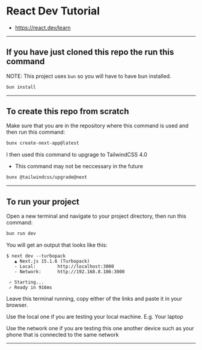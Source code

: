 # React Dev Tutorial
- https://react.dev/learn
_______________________________________________________________________________
## If you have just cloned this repo the run this command

NOTE: This project uses `bun` so you will have to have bun installed.

```sh
bun install
```
_______________________________________________________________________________
## To create this repo from scratch

Make sure that you are in the repository where this command is used and then
run this command:

```sh
bunx create-next-app@latest
```

I then used this command to upgrage to TailwindCSS 4.0
- This command may not be neccessary in the future
```sh
bunx @tailwindcss/upgrade@next
```
_______________________________________________________________________________
## To run your project

Open a new terminal and navigate to your project directory, 
then run this command:

```sh
bun run dev
```

You will get an output that looks like this:
```
$ next dev --turbopack
   ▲ Next.js 15.1.6 (Turbopack)
   - Local:        http://localhost:3000
   - Network:      http://192.168.8.106:3000

 ✓ Starting...
 ✓ Ready in 916ms
```

Leave this terminal running, copy either of the links 
and paste it in your browser.

Use the local one if you are testing your local machine.
E.g. Your laptop

Use the network one if you are testing this one another device 
such as your phone that is connected to the same network

_______________________________________________________________________________
